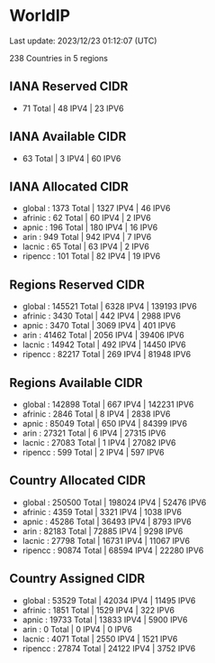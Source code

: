 # WorldIP

Last update: 2023/12/23 01:12:07 (UTC)

238 Countries in 5 regions

## IANA Reserved CIDR

- 71 Total | 48 IPV4 | 23 IPV6

## IANA Available CIDR

- 63 Total | 3 IPV4 | 60 IPV6

## IANA Allocated CIDR

- global : 1373 Total | 1327 IPV4 | 46 IPV6
- afrinic : 62 Total | 60 IPV4 | 2 IPV6
- apnic : 196 Total | 180 IPV4 | 16 IPV6
- arin : 949 Total | 942 IPV4 | 7 IPV6
- lacnic : 65 Total | 63 IPV4 | 2 IPV6
- ripencc : 101 Total | 82 IPV4 | 19 IPV6

## Regions Reserved CIDR

- global : 145521 Total | 6328 IPV4 | 139193 IPV6
- afrinic : 3430 Total | 442 IPV4 | 2988 IPV6
- apnic : 3470 Total | 3069 IPV4 | 401 IPV6
- arin : 41462 Total | 2056 IPV4 | 39406 IPV6
- lacnic : 14942 Total | 492 IPV4 | 14450 IPV6
- ripencc : 82217 Total | 269 IPV4 | 81948 IPV6

## Regions Available CIDR

- global : 142898 Total | 667 IPV4 | 142231 IPV6
- afrinic : 2846 Total | 8 IPV4 | 2838 IPV6
- apnic : 85049 Total | 650 IPV4 | 84399 IPV6
- arin : 27321 Total | 6 IPV4 | 27315 IPV6
- lacnic : 27083 Total | 1 IPV4 | 27082 IPV6
- ripencc : 599 Total | 2 IPV4 | 597 IPV6

## Country Allocated CIDR

- global : 250500 Total | 198024 IPV4 | 52476 IPV6
- afrinic : 4359 Total | 3321 IPV4 | 1038 IPV6
- apnic : 45286 Total | 36493 IPV4 | 8793 IPV6
- arin : 82183 Total | 72885 IPV4 | 9298 IPV6
- lacnic : 27798 Total | 16731 IPV4 | 11067 IPV6
- ripencc : 90874 Total | 68594 IPV4 | 22280 IPV6

## Country Assigned CIDR

- global : 53529 Total | 42034 IPV4 | 11495 IPV6
- afrinic : 1851 Total | 1529 IPV4 | 322 IPV6
- apnic : 19733 Total | 13833 IPV4 | 5900 IPV6
- arin : 0 Total | 0 IPV4 | 0 IPV6
- lacnic : 4071 Total | 2550 IPV4 | 1521 IPV6
- ripencc : 27874 Total | 24122 IPV4 | 3752 IPV6
